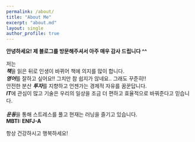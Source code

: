 ```yaml
---
permalink: /about/
title: "About Me"
excerpt: "about.md"
layout: single
author_profile: true
---
```


**안녕하세요! 제 블로그를 방문해주셔서 아주 매우 감사 드립니다 ^^**<br/>

저는<br/>
***책***을 읽은 뒤로 인생이 바뀌어 책에 의지를 많이 합니다.<br/>
***영어***를 잘하고 싶어요!! 그치만 참 쉽지가 않네요.. 그래도 꾸준히!!<br/>
안전한 분산 ***투자***를 지향하고 언젠가는 경제적 자유를 꿈꾼답니다.<br/>
***IT***에 관심이 많고 기술은 우리의 일상을 조금 더 편하고 효율적으로 바꿔준다고 믿습니다.<br/><br/>
***운동***을 통해 스트레스를 풀고 현재는 러닝을 즐기고 있습니다.<br/>
**MBTI: ENFJ-A**

항상 건강하시고 행복하세요!

